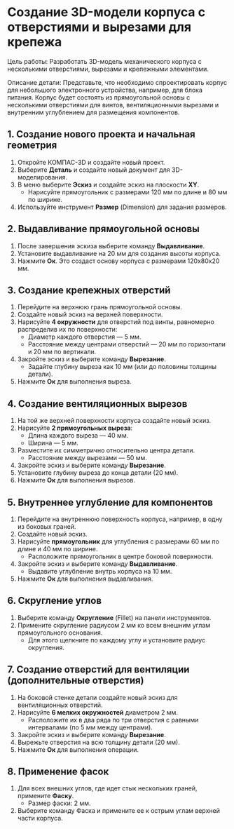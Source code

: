 # Создание 3D-модели корпуса с отверстиями и вырезами для крепежа

Цель работы: Разработать 3D-модель механического корпуса с несколькими отверстиями, вырезами и крепежными элементами.

Описание детали: Представьте, что необходимо спроектировать корпус для небольшого электронного устройства, например, для блока питания. Корпус будет состоять из прямоугольной основы с несколькими отверстиями для винтов, вентиляционными вырезами и внутренним углублением для размещения компонентов.

## 1. Создание нового проекта и начальная геометрия

1. Откройте КОМПАС-3D и создайте новый проект.
2. Выберите **Деталь** и создайте новый документ для 3D-моделирования.
3. В меню выберите **Эскиз** и создайте эскиз на плоскости **XY**.
   - Нарисуйте прямоугольник с размерами 120 мм по длине и 80 мм по ширине.
4. Используйте инструмент **Размер** (Dimension) для задания размеров.

## 2. Выдавливание прямоугольной основы

1. После завершения эскиза выберите команду **Выдавливание**.
2. Установите выдавливание на 20 мм для создания высоты корпуса.
3. Нажмите **Ок**. Это создаст основу корпуса с размерами 120x80x20 мм.

## 3. Создание крепежных отверстий

1. Перейдите на верхнюю грань прямоугольной основы.
2. Создайте новый эскиз на верхней поверхности.
3. Нарисуйте **4 окружности** для отверстий под винты, равномерно распределив их по поверхности:
   - Диаметр каждого отверстия — 5 мм.
   - Расстояние между центрами отверстий — 20 мм по горизонтали и 20 мм по вертикали.
4. Закройте эскиз и выберите команду **Вырезание**.
   - Задайте глубину выреза как 10 мм (или до половины толщины детали).
5. Нажмите **Ок** для выполнения выреза.

## 4. Создание вентиляционных вырезов

1. На той же верхней поверхности корпуса создайте новый эскиз.
2. Нарисуйте **2 прямоугольных выреза**:
   - Длина каждого выреза — 40 мм.
   - Ширина — 5 мм.
3. Разместите их симметрично относительно центра детали.
   - Расстояние между вырезами — 50 мм.
4. Закройте эскиз и выберите команду **Вырезание**.
5. Установите глубину выреза до конца детали (20 мм).
6. Нажмите **Ок** для выполнения вырезов.

## 5. Внутреннее углубление для компонентов

1. Перейдите на внутреннюю поверхность корпуса, например, в одну из боковых граней.
2. Создайте новый эскиз.
3. Нарисуйте **прямоугольник** для углубления с размерами 60 мм по длине и 40 мм по ширине.
   - Расположите прямоугольник в центре боковой поверхности.
4. Закройте эскиз и выберите команду **Выдавливание**.
   - Выдавите углубление внутрь корпуса на 10 мм.
5. Нажмите **Ок** для выполнения выдавливания.

## 6. Скругление углов

1. Выберите команду **Округление** (Fillet) на панели инструментов.
2. Примените скругление радиусом 2 мм ко всем внешним углам прямоугольного основания.
   - Для этого щелкните по каждому углу и установите радиус округления.

## 7. Создание отверстий для вентиляции (дополнительные отверстия)

1. На боковой стенке детали создайте новый эскиз для вентиляционных отверстий.
2. Нарисуйте **6 мелких окружностей** диаметром 2 мм.
   - Расположите их в два ряда по три отверстия с равными интервалами (по 5 мм между центрами).
3. Закройте эскиз и выберите команду **Вырезание**.
4. Вырежьте отверстия на всю толщину детали (20 мм).
5. Нажмите **Ок** для выполнения операции.

## 8. Применение фасок

1. Для всех внешних углов, где идет стык нескольких граней, примените **Фаску**.
   - Размер фаски: 2 мм.
2. Выберите команду Фаска и примените ее к острым углам верхней части корпуса.
